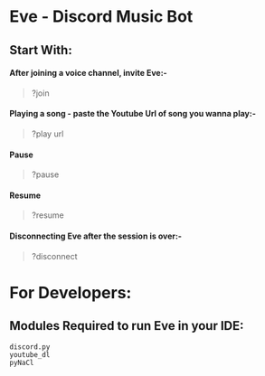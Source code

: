# Eve - Discord Music Bot 
## Start With:
#### After joining a voice channel, invite Eve:-
> ?join 
#### Playing a song - paste the Youtube Url of song you wanna play:-
> ?play url
#### Pause
> ?pause
#### Resume
> ?resume
#### Disconnecting Eve after the session is over:-
> ?disconnect
# For Developers:
## Modules Required to run Eve in your IDE:
```
discord.py
youtube_dl
pyNaCl
```
